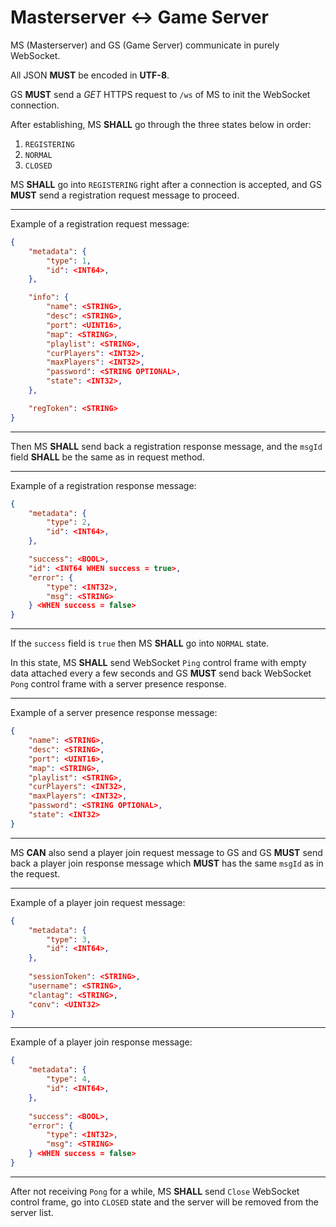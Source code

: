 # Masterserver <-> Game Server

MS (Masterserver) and GS (Game Server) communicate in purely WebSocket.

All JSON **MUST** be encoded in **UTF-8**.

GS **MUST** send a *GET* HTTPS request to `/ws` of MS to init the WebSocket connection.

After establishing, MS **SHALL** go through the three states below in order:

1. `REGISTERING`
2. `NORMAL`
3. `CLOSED`

MS **SHALL** go into `REGISTERING` right after a connection is accepted, and GS **MUST** send a registration request message to proceed.

---
Example of a registration request message:
```json
{
    "metadata": {
        "type": 1,
        "id": <INT64>,
    },

    "info": {
        "name": <STRING>,
        "desc": <STRING>,
        "port": <UINT16>,
        "map": <STRING>,
        "playlist": <STRING>,
        "curPlayers": <INT32>,
        "maxPlayers": <INT32>,
        "password": <STRING OPTIONAL>,
        "state": <INT32>,
    },

    "regToken": <STRING>
}
```
---

Then MS **SHALL** send back a registration response message, and the `msgId` field **SHALL** be the same as in request method.

---
Example of a registration response message:
```json
{
    "metadata": {
        "type": 2,
        "id": <INT64>,
    },

    "success": <BOOL>,
    "id": <INT64 WHEN success = true>,
    "error": {
        "type": <INT32>,
        "msg": <STRING>
    } <WHEN success = false>
}
```
---

If the `success` field is `true` then MS **SHALL** go into `NORMAL` state.

In this state, MS **SHALL** send WebSocket `Ping` control frame with empty data attached every a few seconds and GS **MUST** send back WebSocket `Pong` control frame with a server presence response.

---
Example of a server presence response message:
```json
{
    "name": <STRING>,
    "desc": <STRING>,
    "port": <UINT16>,
    "map": <STRING>,
    "playlist": <STRING>,
    "curPlayers": <INT32>,
    "maxPlayers": <INT32>,
    "password": <STRING OPTIONAL>,
    "state": <INT32>
}
```
---

MS **CAN** also send a player join request message to GS and GS **MUST** send back a player join response message which **MUST** has the same `msgId` as in the request.

---
Example of a player join request message:
```json
{
    "metadata": {
        "type": 3,
        "id": <INT64>,
    },
    
    "sessionToken": <STRING>,
    "username": <STRING>,
    "clantag": <STRING>,
    "conv": <UINT32>
}
```
---
Example of a player join response message:
```json
{
    "metadata": {
        "type": 4,
        "id": <INT64>,
    },
    
    "success": <BOOL>,
    "error": {
        "type": <INT32>,
        "msg": <STRING>
    } <WHEN success = false>
}
```
---

After not receiving `Pong` for a while, MS **SHALL** send `Close` WebSocket control frame, go into `CLOSED` state and the server will be removed from the server list.